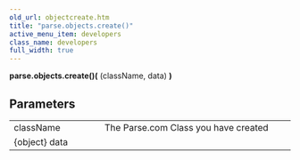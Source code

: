```yaml
---
old_url: objectcreate.htm
title: "parse.objects.create()"
active_menu_item: developers
class_name: developers
full_width: true
---
```



**parse.objects.create()(** (className, data) **)**

## Parameters

<table>
<tr>
<td width="181">
className

</td>
<td width="18">
</td>
<td width="681">
The Parse.com Class you have created

</td>
</tr>
<tr>
<td width="181">
{object} data
</td>
<td width="18">
</td>
<td width="681">